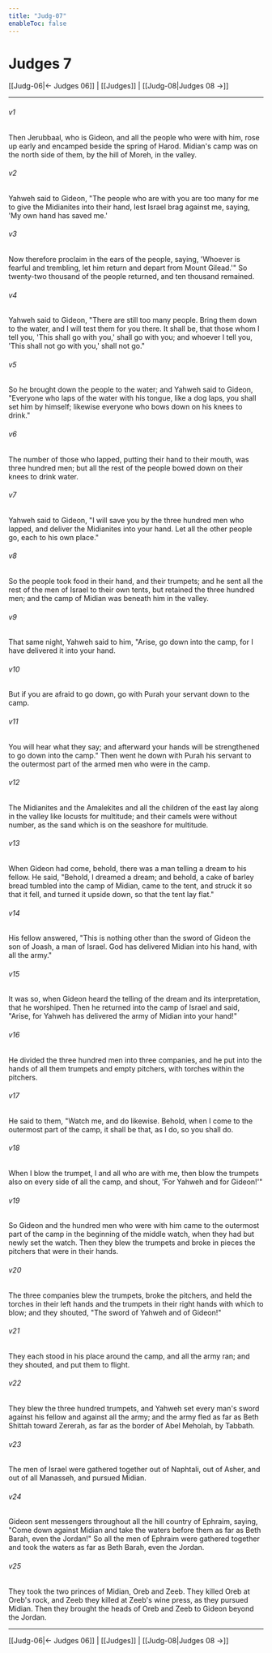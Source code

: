 ```yaml
---
title: "Judg-07"
enableToc: false
---
```

# Judges 7

[[Judg-06|← Judges 06]] | [[Judges]] | [[Judg-08|Judges 08 →]]
***



###### v1 
Then Jerubbaal, who is Gideon, and all the people who were with him, rose up early and encamped beside the spring of Harod. Midian's camp was on the north side of them, by the hill of Moreh, in the valley. 

###### v2 
Yahweh said to Gideon, "The people who are with you are too many for me to give the Midianites into their hand, lest Israel brag against me, saying, 'My own hand has saved me.' 

###### v3 
Now therefore proclaim in the ears of the people, saying, 'Whoever is fearful and trembling, let him return and depart from Mount Gilead.'" So twenty-two thousand of the people returned, and ten thousand remained. 

###### v4 
Yahweh said to Gideon, "There are still too many people. Bring them down to the water, and I will test them for you there. It shall be, that those whom I tell you, 'This shall go with you,' shall go with you; and whoever I tell you, 'This shall not go with you,' shall not go." 

###### v5 
So he brought down the people to the water; and Yahweh said to Gideon, "Everyone who laps of the water with his tongue, like a dog laps, you shall set him by himself; likewise everyone who bows down on his knees to drink." 

###### v6 
The number of those who lapped, putting their hand to their mouth, was three hundred men; but all the rest of the people bowed down on their knees to drink water. 

###### v7 
Yahweh said to Gideon, "I will save you by the three hundred men who lapped, and deliver the Midianites into your hand. Let all the other people go, each to his own place." 

###### v8 
So the people took food in their hand, and their trumpets; and he sent all the rest of the men of Israel to their own tents, but retained the three hundred men; and the camp of Midian was beneath him in the valley. 

###### v9 
That same night, Yahweh said to him, "Arise, go down into the camp, for I have delivered it into your hand. 

###### v10 
But if you are afraid to go down, go with Purah your servant down to the camp. 

###### v11 
You will hear what they say; and afterward your hands will be strengthened to go down into the camp." Then went he down with Purah his servant to the outermost part of the armed men who were in the camp. 

###### v12 
The Midianites and the Amalekites and all the children of the east lay along in the valley like locusts for multitude; and their camels were without number, as the sand which is on the seashore for multitude. 

###### v13 
When Gideon had come, behold, there was a man telling a dream to his fellow. He said, "Behold, I dreamed a dream; and behold, a cake of barley bread tumbled into the camp of Midian, came to the tent, and struck it so that it fell, and turned it upside down, so that the tent lay flat." 

###### v14 
His fellow answered, "This is nothing other than the sword of Gideon the son of Joash, a man of Israel. God has delivered Midian into his hand, with all the army." 

###### v15 
It was so, when Gideon heard the telling of the dream and its interpretation, that he worshiped. Then he returned into the camp of Israel and said, "Arise, for Yahweh has delivered the army of Midian into your hand!" 

###### v16 
He divided the three hundred men into three companies, and he put into the hands of all them trumpets and empty pitchers, with torches within the pitchers. 

###### v17 
He said to them, "Watch me, and do likewise. Behold, when I come to the outermost part of the camp, it shall be that, as I do, so you shall do. 

###### v18 
When I blow the trumpet, I and all who are with me, then blow the trumpets also on every side of all the camp, and shout, 'For Yahweh and for Gideon!'" 

###### v19 
So Gideon and the hundred men who were with him came to the outermost part of the camp in the beginning of the middle watch, when they had but newly set the watch. Then they blew the trumpets and broke in pieces the pitchers that were in their hands. 

###### v20 
The three companies blew the trumpets, broke the pitchers, and held the torches in their left hands and the trumpets in their right hands with which to blow; and they shouted, "The sword of Yahweh and of Gideon!" 

###### v21 
They each stood in his place around the camp, and all the army ran; and they shouted, and put them to flight. 

###### v22 
They blew the three hundred trumpets, and Yahweh set every man's sword against his fellow and against all the army; and the army fled as far as Beth Shittah toward Zererah, as far as the border of Abel Meholah, by Tabbath. 

###### v23 
The men of Israel were gathered together out of Naphtali, out of Asher, and out of all Manasseh, and pursued Midian. 

###### v24 
Gideon sent messengers throughout all the hill country of Ephraim, saying, "Come down against Midian and take the waters before them as far as Beth Barah, even the Jordan!" So all the men of Ephraim were gathered together and took the waters as far as Beth Barah, even the Jordan. 

###### v25 
They took the two princes of Midian, Oreb and Zeeb. They killed Oreb at Oreb's rock, and Zeeb they killed at Zeeb's wine press, as they pursued Midian. Then they brought the heads of Oreb and Zeeb to Gideon beyond the Jordan.

***
[[Judg-06|← Judges 06]] | [[Judges]] | [[Judg-08|Judges 08 →]]
